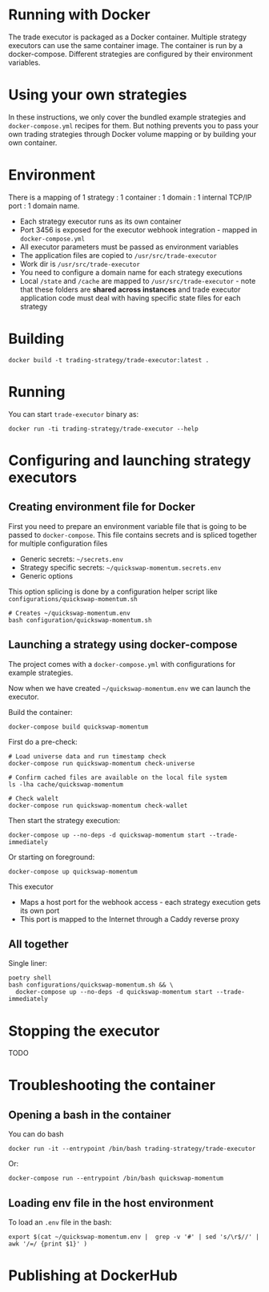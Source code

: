 # Running with Docker

The trade executor is packaged as a Docker container.
Multiple strategy executors can use the same container image. 
The container is run by a docker-compose.
Different strategies are configured by their environment variables.

# Using your own strategies

In these instructions, we only cover the bundled example strategies and `docker-compose.yml` recipes for them.
But nothing prevents you to pass your own trading strategies through Docker volume mapping or by building your own container.  

# Environment

There is a mapping of 1 strategy : 1 container : 1 domain : 1 internal TCP/IP port : 1 domain name. 

- Each strategy executor runs as its own container
- Port 3456 is exposed for the executor webhook integration - mapped in `docker-compose.yml`
- All executor parameters must be passed as environment variables
- The application files are copied to `/usr/src/trade-executor`
- Work dir is `/usr/src/trade-executor`
- You need to configure a domain name for each strategy executions
- Local `/state` and `/cache` are mapped to `/usr/src/trade-executor` - note that these folders are **shared across instances**
  and trade executor application code must deal with having specific state files for each strategy

# Building

```shell
docker build -t trading-strategy/trade-executor:latest . 
```

# Running

You can start `trade-executor` binary as:

```shell
docker run -ti trading-strategy/trade-executor --help
```

# Configuring and launching strategy executors

## Creating environment file for Docker

First you need to prepare an environment variable file that is going to be 
passed to `docker-compose`. This file contains secrets and
is spliced together for multiple configuration files

- Generic secrets: `~/secrets.env`
- Strategy specific secrets: `~/quickswap-momentum.secrets.env`
- Generic options

This option splicing is done by a configuration helper script like `configurations/quickswap-momentum.sh`

```shell
# Creates ~/quickswap-momentum.env
bash configuration/quickswap-momentum.sh 
```

## Launching a strategy using docker-compose

The project comes with a `docker-compose.yml` with configurations for example strategies.

Now when we have created `~/quickswap-momentum.env` we can launch the executor.

Build the container:

```shell
docker-compose build quickswap-momentum
```

First do a pre-check:

```shell
# Load universe data and run timestamp check
docker-compose run quickswap-momentum check-universe

# Confirm cached files are available on the local file system 
ls -lha cache/quickswap-momentum

# Check walelt
docker-compose run quickswap-momentum check-wallet
```

Then start the strategy execution:

```shell
docker-compose up --no-deps -d quickswap-momentum start --trade-immediately
```

Or starting on foreground:

```shell
docker-compose up quickswap-momentum
```

This executor 

- Maps a host port for the webhook access - each strategy execution gets its own port
- This port is mapped to the Internet through a Caddy reverse proxy

## All together

Single liner:

```shell
poetry shell
bash configurations/quickswap-momentum.sh && \
  docker-compose up --no-deps -d quickswap-momentum start --trade-immediately 
```

# Stopping the executor

TODO

# Troubleshooting the container

## Opening a bash in the container

You can do bash

```shell
docker run -it --entrypoint /bin/bash trading-strategy/trade-executor 
```

Or:

```shell
docker-compose run --entrypoint /bin/bash quickswap-momentum 
```

## Loading env file in the host environment

To load an `.env` file in the bash:


```shell
export $(cat ~/quickswap-momentum.env |  grep -v '#' | sed 's/\r$//' | awk '/=/ {print $1}' )
```

# Publishing at DockerHub

